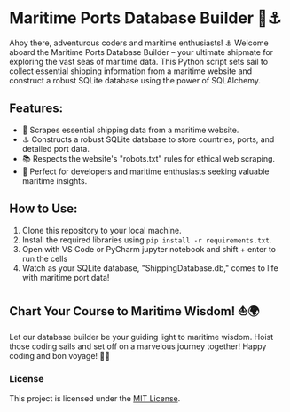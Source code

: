 # Maritime Ports Database Builder 🌊⚓️

Ahoy there, adventurous coders and maritime enthusiasts! ⚓️ Welcome aboard the Maritime Ports Database Builder – your ultimate shipmate for exploring the vast seas of maritime data. This Python script sets sail to collect essential shipping information from a maritime website and construct a robust SQLite database using the power of SQLAlchemy.

## Features:

- 🌊 Scrapes essential shipping data from a maritime website.
- ⚓️ Constructs a robust SQLite database to store countries, ports, and detailed port data.
- 📚 Respects the website's "robots.txt" rules for ethical web scraping.
- 🌟 Perfect for developers and maritime enthusiasts seeking valuable maritime insights.

## How to Use:

1. Clone this repository to your local machine.
2. Install the required libraries using `pip install -r requirements.txt`.
3. Open with VS Code or PyCharm jupyter notebook and shift + enter to run the cells
4. Watch as your SQLite database, "ShippingDatabase.db," comes to life with maritime port data!

## Chart Your Course to Maritime Wisdom! ⛵️🌍

Let our database builder be your guiding light to maritime wisdom. Hoist those coding sails and set off on a marvelous journey together! Happy coding and bon voyage! 🚢🌊

### License

This project is licensed under the [MIT License](LICENSE).
